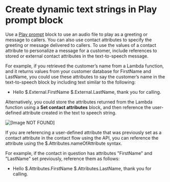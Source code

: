 # Create dynamic text strings in Play prompt block<a name="create-dynamic-text-strings"></a>

Use a [Play prompt](play.md) block to use an audio file to play as a greeting or message to callers\. You can also use contact attributes to specify the greeting or message delivered to callers\. To use the values of a contact attribute to personalize a message for a customer, include references to stored or external contact attributes in the text\-to\-speech message\. 

For example, if you retrieved the customer’s name from a Lambda function, and it returns values from your customer database for FirstName and LastName, you could use these attributes to say the customer’s name in the text\-to\-speech block by including text similar to the following:
+ Hello $\.External\.FirstName $\.External\.LastName, thank you for calling\.

Alternatively, you could store the attributes returned from the Lambda function using a **Set contact attributes** block, and then reference the user\-defined attribute created in the text to speech string\.

![\[Image NOT FOUND\]](http://docs.aws.amazon.com/connect/latest/adminguide/images/play-prompt-attribute.png)

If you are referencing a user\-defined attribute that was previously set as a contact attribute in the contact flow using the API, you can reference the attribute using the $\.Attributes\.nameOfAttribute syntax\. 

For example, if the contact in question has attributes "FirstName" and "LastName" set previously, reference them as follows:
+ Hello $\.Attributes\.FirstName $\.Attributes\.LastName, thank you for calling\.